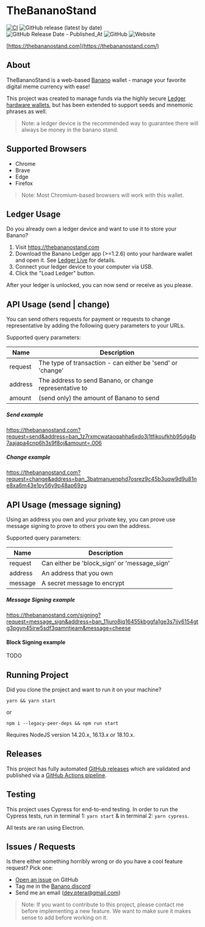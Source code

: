 # TheBananoStand
[![CI](https://github.com/dev-ptera/thebananostand/actions/workflows/ci.yml/badge.svg)](https://github.com/dev-ptera/thebananostand/actions/workflows/ci.yml)
![GitHub release (latest by date)](https://img.shields.io/github/v/release/dev-ptera/thebananostand)
![GitHub Release Date - Published_At](https://img.shields.io/github/release-date/dev-ptera/thebananostand)
![GitHub](https://img.shields.io/github/license/dev-ptera/thebananostand)
![Website](https://img.shields.io/website?url=https%3A%2F%2Fthebananostand.com)

[https://thebananostand.com](https://thebananostand.com/)

## About

TheBananoStand is a web-based [Banano](https://banano.cc/) wallet - manage your favorite digital meme currency with ease!

This project was created to manage funds via the highly secure [Ledger hardware wallets](https://www.ledger.com/), but has been extended to support seeds and mnemonic phrases as well.  

> Note: a ledger device is the recommended way to guarantee there will always be money in the banano stand. 

## Supported Browsers

- Chrome
- Brave
- Edge
- Firefox

> Note: Most Chromium-based browsers will work with this wallet.

## Ledger Usage

Do you already own a ledger device and want to use it to store your Banano?

1.  Visit https://thebananostand.com
2.  Download the Banano Ledger app (>=1.2.6) onto your hardware wallet and open it.  See [Ledger Live](https://www.ledger.com/ledger-live) for details.
3.  Connect your ledger device to your computer via USB.
4.  Click the "Load Ledger" button.

After your ledger is unlocked, you can now send or receive as you please. 

## API Usage (send | change)

You can send others requests for payment or requests to change representative by adding the following query parameters to your URLs.

Supported query parameters:

| Name    | Description                                                |
|---------|------------------------------------------------------------|
| request | The type of transaction - can either be 'send' or 'change' |
| address | The address to send Banano, or change representative to    |
| amount  | (send only) the amount of Banano to send                   |

##### Send example
https://thebananostand.com?request=send&address=ban_1z7rxmcwataoqahha6xdo3j1tfikoufkhb95dg4b7aajapa4cnp6h3s9f8oj&amount=.006

##### Change example
https://thebananostand.com?request=change&address=ban_3batmanuenphd7osrez9c45b3uqw9d9u81ne8xa6m43e1py56y9p48ap69zg


## API Usage (message signing)

Using an address you own and your private key, you can prove use message signing to prove to others you own the address.  

Supported query parameters:

| Name    | Description                                              |
|---------|----------------------------------------------------------|
| request | Can either be 'block_sign' or 'message_sign'             |
| address | An address that you own                                  |
| message | A secret message to encrypt                              |

##### Message Signing example

https://thebananostand.com/signing?request=message_sign&address=ban_11juro8jq16455kbggfa1ge3s7jjy6154gtg3pgyn45irw5sdf3qamntjeam&message=cheese

#### Block Signing example

TODO

## Running Project

Did you clone the project and want to run it on your machine? 

    yarn && yarn start

or

    npm i --legacy-peer-deps && npm run start

Requires NodeJS version 14.20.x, 16.13.x or 18.10.x.

## Releases

This project has fully automated [GitHub releases](https://github.com/dev-ptera/thebananostand/releases) which are validated and published via a [GitHub Actions pipeline](https://github.com/dev-ptera/thebananostand/actions).

## Testing

This project uses Cypress for end-to-end testing.  In order to run the Cypress tests, run in terminal 1: `yarn start` & in terminal 2: `yarn cypress`.  

All tests are ran using Electron. 

## Issues / Requests

Is there either something horribly wrong or do you have a cool feature request?  Pick one:

-  [Open an issue](https://github.com/dev-ptera/thebananostand/issues) on GitHub
-  Tag me in the [Banano discord](https://chat.banano.cc/)
-  Send me an email (dev.ptera@gmail.com)

> Note: If you want to contribute to this project, please contact me before implementing a new feature.  We want to make sure it makes sense to add before working on it.
